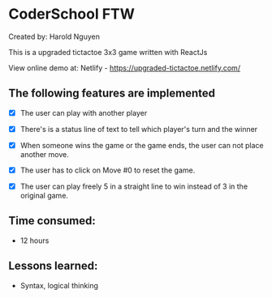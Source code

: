 # CoderSchool FTW

Created by: Harold Nguyen


This is a upgraded tictactoe 3x3 game written with ReactJs 


View online demo at: 
Netlify - https://upgraded-tictactoe.netlify.com/
  
  
## The following features are implemented
- [x] The user can play with another player
- [x] There's is a status line of text to tell which player's turn and the winner
- [x] When someone wins the game or the game ends, the user can not place another move. 
- [x] The user has to click on Move #0 to reset the game.
- [x] The user can play freely 5 in a straight line to win instead of 3 in the original game.


  

## Time consumed:
 -  12 hours

## Lessons learned:
 -  Syntax, logical thinking
